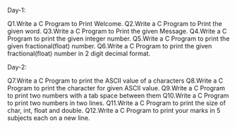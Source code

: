 
Day-1:

Q1.Write a C Program to Print Welcome.
Q2.Write a C Program to Print the given word.
Q3.Write a C Program to Print the given Message.
Q4.Write a C Program to print the given integer number.
Q5.Write a C Program to print the given fractional(float) number.
Q6.Write a C Program to print the given fractional(float) number in 2 digit decimal format.
     

Day-2:

Q7.Write a C Program to print the ASCII value of a characters 
Q8.Write a C Program to print the character for given ASCII value.
Q9.Write a C Program to print two numbers with a tab space between them
Q10.Write a C Program to print two numbers in two lines.
Q11.Write a C Program to print the size of char, int, float and double.
Q12.Write a C Program to print your marks in 5 subjects each on a new line.